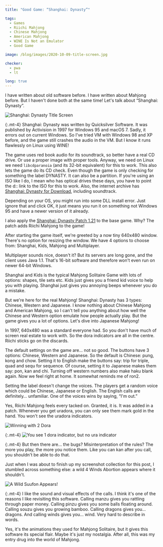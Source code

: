 ```yaml
---
title: "Good Game: “Shanghai: Dynasty”"

tags:
  - Games
  - Riichi Mahjong
  - Chinese Mahjong
  - American Mahjong
  - WINE Is Not an Emulator
  - Good Game

image: /blog/images/2020-10-09-title-screen.jpg

checker:
  - pwa
  - lt

long: true
---
```

I have written about old software before.
I have written about Mahjong before.
But I haven't done both at the same time!
Let's talk about “Shanghai: Dynasty”.
<!--more-->

<picture>
  <source srcset="{{ '/blog/images/2020-10-09-title-screen.avif' | prepend: site.static_url | absolute_url }}" type="image/avif">
  <source srcset="{{ '/blog/images/2020-10-09-title-screen.webp' | prepend: site.static_url | absolute_url }}" type="image/webp">
  <img loading="lazy" src="{{ '/blog/images/2020-10-09-title-screen.jpg' | prepend: site.static_url | absolute_url }}" alt="Shanghai: Dynasty Title Screen">
</picture>

{:.mt-4}
Shanghai: Dynasty was written by Quicksilver Software.
It was published by Activision in 1997 for Windows 95 and macOS 7.
Sadly, it errors out on current Windows.
So I've tried VM with Windows 98 and XP before, and the game still crashes the audio in the VM.
But I know it runs flawlessly on Linux using WINE!

The game uses red book audio for its soundtrack, so better have a real CD drive.
Or use a proper image with proper tools.
Anyway, we need on Linux we need `libcdparanoia` (and its 32-bit equivalent) for this to work.
This also lets the game do its CD check.
Even though the game is only checking for something the label DYNASTY.
It can also be a partition.
If you're using an ISO like I do, I mean who has optical drives these days, you have to point the d:: link to the ISO for this to work.
Also, the internet archive has [Shanghai: Dynasty for Download](https://archive.org/details/shanghai-dynasty), including soundtrack.

Depending on your OS, you might run into some DLL install error.
Just ignore that and click OK, it just means you run it on something not Windows 95 and have a newer version of it already.

I also apply the [Shanghai: Dynasty Patch 1.21](https://www.patches-scrolls.de/patch/3667/7/30672) to the base game.
Why? The patch adds Riichi Mahjong to the game!

After starting the game itself, we're greeted by a now tiny 640x480 window.
There's no option for resizing the window.
We have 4 options to choose from: Shanghai, Kids, Mahjong and Multiplayer.

Multiplayer sounds nice, doesn't it?
But its servers are long gone, and the client uses Java 1.1.
That's 16-bit software and therefore won't even run on newer 64-bit Windows.

Shanghai and Kids is the typical Mahjong Solitaire Game with lots of options: shapes, tile sets etc.
Kids just gives you a friend kid voice to help you with playing.
Shanghai just gives you annoying beeps whenever you do a mistake.

But we're here for the real Mahjong! Shanghai: Dynasty has 3 types: Chinese, Western and Japanese.
I know nothing about Chinese Mahjong and American Mahjong, so I can't tell you anything about how well the Chinese and Western option emulate how people actually play.
But the game gives you a lot of options.
Let's dive into Japanese Mahjong!

In 1997, 640x480 was a standard everyone had. So you don't have much of screen real estate to work with.
So the dora indicators are all in the centre.
Riichi sticks go on the discards.

The default settings on the game are… not so good.
The buttons have 3 options: Chinese, Western and Japanese.
So the default is Chinese: pung, kong and chow.
Setting it to English make the buttons say: trip for triple, quad and sequ for sequence.
Of course, setting it to Japanese makes them say: pon, kan and chi.
Turning off western numbers also make haku blank again.
Now we feel right at home. It somewhat reminds me of ron2.

Setting the label doesn't change the voices.
The players get a random voice which could be Chinese, Japanese or English.
The English calls are definitely… unfamiliar.
One of the voices wins by saying, “I'm out.”

Yes, Riichi Mahjong feels every tacked on. Granted, it is. It was added in a patch.
Whenever you get uradora, you can only see them mark gold in the hand.
You won't see the uradora indicators.

<picture>
  <source srcset="{{ '/blog/images/2020-10-09-whats-my-ura-1.avif' | prepend: site.static_url | absolute_url }}" type="image/avif">
  <source srcset="{{ '/blog/images/2020-10-09-whats-my-ura-1.webp' | prepend: site.static_url | absolute_url }}" type="image/webp">
  <img loading="lazy" src="{{ '/blog/images/2020-10-09-whats-my-ura-1.jpg' | prepend: site.static_url | absolute_url }}" alt="Winning with 2 Dora">
</picture>

{:.mt-4}
<picture>
  <source srcset="{{ '/blog/images/2020-10-09-whats-my-ura-2.avif' | prepend: site.static_url | absolute_url }}" type="image/avif">
  <source srcset="{{ '/blog/images/2020-10-09-whats-my-ura-2.webp' | prepend: site.static_url | absolute_url }}" type="image/webp">
  <img loading="lazy" src="{{ '/blog/images/2020-10-09-whats-my-ura-2.jpg' | prepend: site.static_url | absolute_url }}" alt="You see 1 dora indicator, but no ura indicator">
</picture>

{:.mt-4}
But then there are… the bugs? Misinterpretation of the rules?
The more you play, the more you notice them.
Like you can kan after you call, you shouldn't be able to do that.

Just when I was about to finish up my screenshot collection for this post, I stumbled across something else: a wild 4 Winds Abortion appears where it shouldn't.

<picture>
  <source srcset="{{ '/blog/images/2020-10-09-a-wild-suufon-appears.avif' | prepend: site.static_url | absolute_url }}" type="image/avif">
  <source srcset="{{ '/blog/images/2020-10-09-a-wild-suufon-appears.webp' | prepend: site.static_url | absolute_url }}" type="image/webp">
  <img loading="lazy" src="{{ '/blog/images/2020-10-09-a-wild-suufon-appears.jpg' | prepend: site.static_url | absolute_url }}" alt="A Wild Suufon Appears!">
</picture>

{:.mt-4}
I like the sound and visual effects of the calls.
I think it's one of the reasons I like revisiting this software.
Calling manzu gives you rattling through paper money.
Calling pinzu gives you some balls floating around.
Calling souzu gives you growing bamboo.
Calling dragons gives you… dragons.
And calling winds gives you… wind.
Very hard to describe in words.

Yes, it's the animations they used for Mahjong Solitaire, but it gives this software its special flair.
Maybe it's just my nostalgia.
After all, this was my entry drug into the world of Mahjong.
